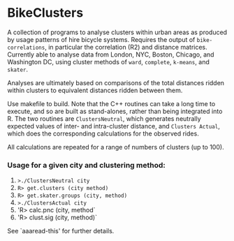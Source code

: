 # BikeClusters

A collection of programs to analyse clusters within urban areas as produced by
usage patterns of hire bicycle systems. Requires the output of
`bike-correlations`, in particular the correlation (R2) and distance matrices.
Currently able to analyse data from London, NYC, Boston, Chicago, and Washington
DC, using cluster methods of `ward`, `complete`, `k-means`, and `skater`.

Analyses are ultimately based on comparisons of the total distances ridden
within clusters to equivalent distances ridden between them.

Use makefile to build. Note that the C++ routines can take a long time to
execute, and so are built as stand-alones, rather than being integrated into R.
The two routines are `ClustersNeutral`, which generates neutrally expected
values of inter- and intra-cluster distance, and `Clusters Actual`, which does
the corresponding calculations for the observed rides.

All calculations are repeated for a range of numbers of clusters (up to 100).

### Usage for a given city and clustering method:

1. `>./ClustersNeutral city`
2. `R> get.clusters (city method)`
3. `R> get.skater.groups (city, method)`
4. `>./ClustersActual city`
5. 'R> calc.pnc (city, method`
6. 'R> clust.sig (city, method)`

See `aaaread-this' for further details.
